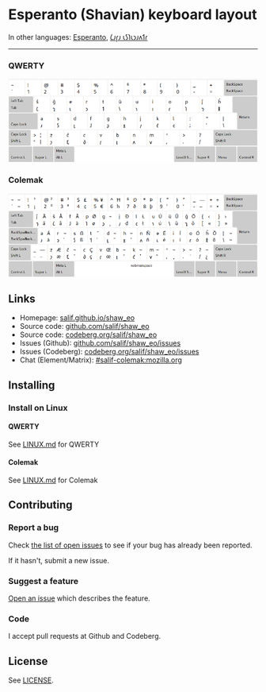 # Esperanto (Shavian) keyboard layout

In other languages: [Esperanto](README.eo.md), [𐑖𐑨𐑝𐑨 𐑧𐑕𐑐𐑧𐑮𐑨𐑵𐑑𐑩](README.eo_shaw.md)

---

### QWERTY

![preview esperanto shavian qwerty](./media/preview_qwerty.png)

### Colemak

![preview esperanto shavian colemak](./media/preview_colemak.png)

## Links

* Homepage: [salif.github.io/shaw_eo](https://salif.github.io/shaw_eo/)
* Source code: [github.com/salif/shaw_eo](https://github.com/salif/shaw_eo)
* Source code: [codeberg.org/salif/shaw_eo](https://codeberg.org/salif/shaw_eo)
* Issues (Github): [github.com/salif/shaw_eo/issues](https://github.com/salif/shaw_eo/issues)
* Issues (Codeberg): [codeberg.org/salif/shaw_eo/issues](https://codeberg.org/salif/shaw_eo/issues)
* Chat (Element/Matrix): [#salif-colemak:mozilla.org](https://matrix.to/#/#salif-colemak:mozilla.org)

## Installing

### Install on Linux

#### QWERTY

See [LINUX.md](./LINUX.md#qwerty) for QWERTY

#### Colemak

See [LINUX.md](./LINUX.md#colemak) for Colemak

## Contributing

### Report a bug

Check [the list of open issues](#links) to see if your bug has already been reported.

If it hasn't, submit a new issue.

### Suggest a feature

[Open an issue](#links) which describes the feature.

### Code

I accept pull requests at Github and Codeberg.

## License

See [LICENSE](./LICENSE).

